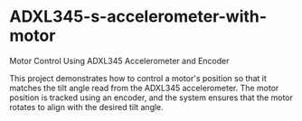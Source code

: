 # ADXL345-s-accelerometer-with-motor

Motor Control Using ADXL345 Accelerometer and Encoder

This project demonstrates how to control a motor's position so that it matches the tilt angle read from the ADXL345 accelerometer. The motor position is tracked using an encoder, and the system ensures that the motor rotates to align with the desired tilt angle.

